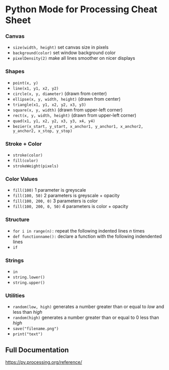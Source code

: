 # Python Mode for Processing Cheat Sheet

### Canvas
- `size(width, height)` set canvas size in pixels
- `background(color)` set window background color
- `pixelDensity(2)` make all lines smoother on nicer displays

### Shapes
- `point(x, y)`
- `line(x1, y1, x2, y2)`
- `circle(x, y, diameter)` (drawn from center)
- `ellipse(x, y, width, height)` (drawn from center)
- `triangle(x1, y1, x2, y2, x3, y3)`
- `square(x, y, width)` (drawn from upper-left corner)
- `rect(x, y, width, height)` (drawn from upper-left corner)
- `quad(x1, y1, x2, y2, x3, y3, x4, y4)`
- `bezier(x_start, y_start, x_anchor1, y_anchor1, x_anchor2, y_anchor2, x_stop, y_stop)`

### Stroke + Color
- `stroke(color)`
- `fill(color)`
- `strokeWeight(pixels)`

### Color Values
- `fill(100)` 1 parameter is greyscale
- `fill(100, 50)` 2 parameters is greyscale + opacity
- `fill(100, 200, 0)` 3 parameters is color
- `fill(100, 200, 0, 50)` 4 parameters is color + opacity


### Structure
- `for i in range(n):` repeat the following indented lines _n_ times
- `def functionname():` declare a function with the following indendented lines
- `if`

### Strings
- `in`
- `string.lower()`
- `string.upper()`

### Utilities
- `random(low, high)` generates a number greater than or equal to _low_ and less than _high_
- `random(high)` generates a number greater than or equal to 0 less than _high_
- `save("filename.png")`
- `print("text")`



## Full Documentation
https://py.processing.org/reference/
